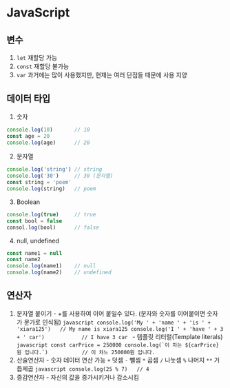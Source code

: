 # JavaScript

## 변수
  1. `let`    재할당 가능
  2. `const`  재할당 불가능
  3. `var`    과거에는 많이 사용했지만, 현재는 여러 단점들 때문에 사용 지양

## 데이터 타입
  1. 숫자
  ```javascript
  console.log(10)       // 10
  const age = 20
  console.log(age)      // 20
  ```
  2. 문자열
  ```javascript
  console.log('string') // string
  console.log('30')     // 30 (문자열)
  const string = 'poem'
  console.log(string)   // poem
  ```
  3. Boolean
  ```javascript
  console.log(true)     // true
  const bool = false
  consol.log(bool)      // false
  ```
  4. null, undefined
  ```javascript
  const name1 = null
  const name2
  console.log(name1)    // null
  console.log(name2)    // undefined
  ```
  
## 연산자
  1. 문자열 붙이기
    - +를 사용하여 이어 붙일수 있다. (문자와 숫자를 이어붙이면 숫자가 문가로 인식됨)
    ```javascript
    console.log('My ' + 'name ' + 'is ' + 'xiara125')   // My name is xiara125
    console.log('I ' + 'have ' + 3 + ' car')            // I have 3 car
    ```
    - 템플릿 리터럴(Template literals)
    ```javascript
    const carPrice = 250000
    console.log(`이 차는 ${carPrice}원 입니다.`)           // 이 차느 250000원 입니다.
    ```
  2. 산술연산자
    - 숫자 데이터 연산 가능
    `+`   덧셈
    `-`   뺄셈
    `*`   곱셈
    `/`   나눗셈
    `%`   나머지
    `**`  거듭제곱
    ```javascript
    console.log(25 % 7)   // 4
    ```
  3. 증감연산자
    - 자신의 값을 증가시키거나 감소시킴
  
  
